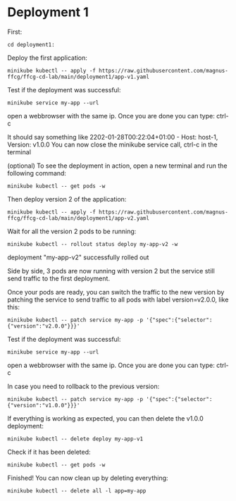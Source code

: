 # Deployment 1

First:

    cd deployment1:

Deploy the first application:

    minikube kubectl -- apply -f https://raw.githubusercontent.com/magnus-ffcg/ffcg-cd-lab/main/deployment1/app-v1.yaml

Test if the deployment was successful:

    minikube service my-app --url

open a webbrowser with the same ip. Once you are done you can type: ctrl-c

It should say something like 2202-01-28T00:22:04+01:00 - Host: host-1, Version: v1.0.0
You can now close the minikube service call, ctrl-c in the terminal

(optional) To see the deployment in action, open a new terminal and run the following command:

    minikube kubectl -- get pods -w

Then deploy version 2 of the application:
    
    minikube kubectl -- apply -f https://raw.githubusercontent.com/magnus-ffcg/ffcg-cd-lab/main/deployment1/app-v2.yaml

Wait for all the version 2 pods to be running:

    minikube kubectl -- rollout status deploy my-app-v2 -w 
    
deployment "my-app-v2" successfully rolled out

Side by side, 3 pods are now running with version 2 but the service still send traffic to the first deployment.

Once your pods are ready, you can switch the traffic to the new version by patching the service to send traffic to all pods with label version=v2.0.0, like this:

    minikube kubectl -- patch service my-app -p '{"spec":{"selector":{"version":"v2.0.0"}}}'

Test if the deployment was successful:

    minikube service my-app --url

open a webbrowser with the same ip. Once you are done you can type: ctrl-c

In case you need to rollback to the previous version:

    minikube kubectl -- patch service my-app -p '{"spec":{"selector":{"version":"v1.0.0"}}}'

If everything is working as expected, you can then delete the v1.0.0 deployment:

    minikube kubectl -- delete deploy my-app-v1

Check if it has been deleted:

    minikube kubectl -- get pods -w

Finished! You can now clean up by deleting everything:

    minikube kubectl -- delete all -l app=my-app

